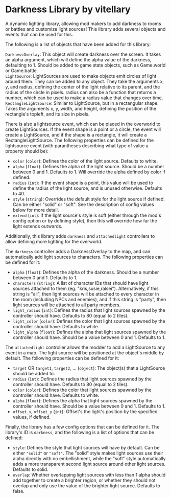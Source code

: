 # Darkness Library by vitellary

A dynamic lighting library, allowing mod makers to add darkness to rooms or battles and customize light sources! This library adds several objects and events that can be used for this.

The following is a list of objects that have been added for this library:

`DarknessOverlay`: This object will create darkness over the screen. It takes an alpha argument, which will define the alpha value of the darkness, defaulting to 1. Should be added to game state objects, such as Game.world or Game.battle.  
`LightSource`: LightSources are used to make objects emit circles of light around them. They can be added to any object. They take the arguments x, y, and radius, defining the center of the light relative to its parent, and the radius of the circle in pixels. radius can also be a function that returns a number, which can be used to make a radius value that changes over time.  
`RectangleLightSource`: Similar to LightSource, but in a rectangular shape. Takes the arguments x, y, width, and height, defining the position of the rectangle's topleft, and its size in pixels.  

There is also a lightsource event, which can be placed in the overworld to create LightSources. If the event shape is a point or a circle, the event will create a LightSource, and if the shape is a rectangle, it will create a RectangleLightSource. The following properties can be defined for the lightsource event (with parantheses describing what type of value a property should be):
* `color` (`color`): Defines the color of the light source. Defaults to white.
* `alpha` (`float`): Defines the alpha of the light source. Should be a number between 0 and 1. Defaults to 1. Will override the alpha defined by color if defined.
* `radius` (`int`): If the event shape is a point, this value will be used to define the radius of the light source, and is unused otherwise. Defaults to 40.
* `style` (`string`): Overrides the default style for the light source if defined. Can be either "solid" or "soft". See the description of config values below for more detail.
* `extend` (`int`): If the light source's style is soft (either through the mod's config option or by defining style), then this will override how far the light extends outwards.

Additionally, this library adds `darkness` and `attachedlight` controllers to allow defining more lighting for the overworld.

The `darkness` controller adds a DarknessOverlay to the map, and can automatically add light sources to characters. The following properties can be defined for it:
* `alpha` (`float`): Defines the alpha of the darkness. Should be a number between 0 and 1. Defaults to 1.
* `characters` (`string`): A list of character IDs that should have light sources attached to them (eg. "kris,susie,ralsei"). Alternatively, if this string is "all", then light sources will be attached to every character in the room (including NPCs and enemies), and if this string is "party", then light sources will be attached to all party members.
* `light_radius` (`int`): Defines the radius that light sources spawned by the controller should have. Defaults to 80 (equal to 2 tiles).
* `light_color` (`color`): Defines the color that light sources spawned by the controller should have. Defaults to white.
* `light_alpha` (`float`): Defines the alpha that light sources spawned by the controller should have. Should be a value between 0 and 1. Defaults to 1.

The `attachedlight` controller allows the modder to add a LightSource to any event in a map. The light source will be positioned at the object's middle by default. The following properties can be defined for it:
* `target` OR `target1`, `target2`, ... (`object`): The object(s) that a LightSource should be added to.
* `radius` (`int`): Defines the radius that light sources spawned by the controller should have. Defaults to 80 (equal to 2 tiles).
* `color` (`color`): Defines the color that light sources spawned by the controller should have. Defaults to white.
* `alpha` (`float`): Defines the alpha that light sources spawned by the controller should have. Should be a value between 0 and 1. Defaults to 1.
* `offset_x`, `offset_y` (`int`): Offset's the light's position by the specified values, if defined.

Finally, the library has a few config options that can be defined for it. The library's ID is `darkness`, and the following is a list of options that can be defined:
* `style`: Defines the style that light sources will have by default. Can be either `"solid"` or `"soft"`. The "solid" style makes light sources use their alpha directly with no embellishment, while the "soft" style automatically adds a more transparent second light source around other light sources. Defaults to solid.
* `overlap`: Whether overlapping light sources with less than 1 alpha should add together to create a brighter region, or whether they should not overlap and only use the value of the brighter light source. Defaults to false.